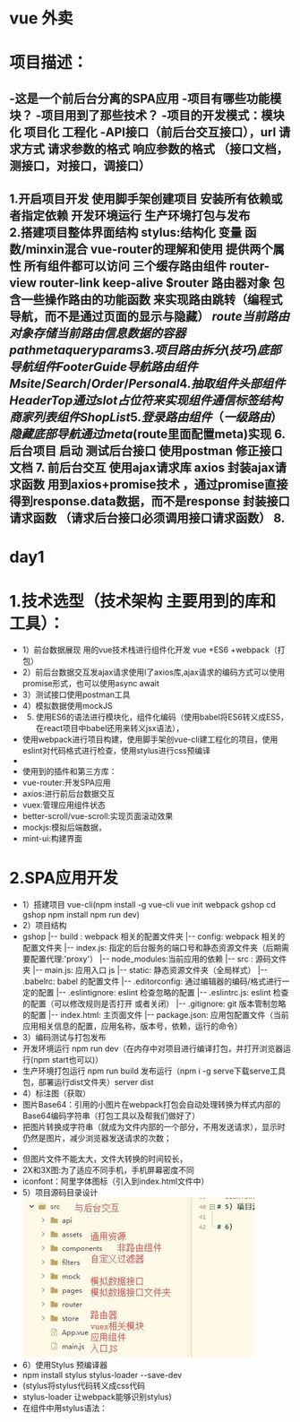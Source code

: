 # vue 外卖
# 项目描述：
-这是一个前后台分离的SPA应用
-项目有哪些功能模块？
-项目用到了那些技术？
-项目的开发模式：模块化 项目化 工程化
-API接口（前后台交互接口），url 请求方式  请求参数的格式   响应参数的格式 （接口文档，测接口，对接口，调接口）
-----
1.开启项目开发
使用脚手架创建项目  安装所有依赖或者指定依赖   开发环境运行  生产环境打包与发布   
2.搭建项目整体界面结构
stylus:结构化  变量  函数/minxin混合
vue-router的理解和使用  提供两个属性 所有组件都可以访问  三个缓存路由组件 router-view router-link   keep-alive
    $router 路由器对象 包含一些操作路由的功能函数 来实现路由跳转（编程式导航，而不是通过页面的显示与隐藏）
	$route  当前路由对象 存储当前路由信息数据的容器 path meta  query  params
3.项目路由拆分(技巧)
  底部导航组件 FooterGuide
  导航路由组件 Msite/Search/Order/Personal
4.抽取组件
  头部组件HeaderTop 通过slot占位符 来实现组件通信标签结构
  商家列表组件 ShopList
5. 登录路由组件 （一级路由）隐藏底部导航通过meta($route里面配置meta)实现
6. 后台项目  启动   测试后台接口 使用postman  修正接口文档
7. 前后台交互  使用ajax请求库 axios  封装ajax请求函数  用到axios+promise技术  ，通过promise直接得到response.data数据，而不是response
                                  封装接口请求函数 （请求后台接口必须调用接口请求函数）
8. 
---
# day1
# 1.技术选型（技术架构 主要用到的库和工具）：
- 1）前台数据展现 用的vue技术栈进行组件化开发  vue +ES6 +webpack（打包）
- 2）前后台数据交互发ajax请求使用l了axios库,ajax请求的编码方式可以使用promise形式，也可以使用async await
- 3）测试接口使用postman工具
- 4）模拟数据使用mockJS
- 5) 使用ES6的语法进行模块化，组件化编码（使用babel将ES6转义成ES5，在react项目中babel还用来转义jsx语法），
- 使用webpack进行项目构建，使用脚手架创vue-cli建工程化的项目，使用eslint对代码格式进行检查，使用stylus进行css预编译
- 
- 使用到的插件和第三方库：
- vue-router:开发SPA应用　
- axios:进行前后台数据交互
- vuex:管理应用组件状态
- better-scroll/vue-scroll:实现页面滚动效果
- mockjs:模拟后端数据，
- mint-ui:构建界面
# 2.SPA应用开发
- 1）搭建项目 vue-cli(npm install -g vue-cli  vue init webpack gshop  cd gshop  npm install npm run dev)
- 2）项目结构
- gshop
|-- build : webpack 相关的配置文件夹
|-- config: webpack 相关的配置文件夹
	|-- index.js: 指定的后台服务的端口号和静态资源文件夹（后期需要配置代理:'proxy'）
|-- node_modules:当前应用的依赖
|-- src : 源码文件夹
	|-- main.js: 应用入口 js
|-- static: 静态资源文件夹（全局样式）
|-- .babelrc: babel 的配置文件
|-- .editorconfig: 通过编辑器的编码/格式进行一定的配置
|-- .eslintignore: eslint 检查忽略的配置
|-- .eslintrc.js: eslint 检查的配置（可以修改规则是否打开 或者关闭）
|-- .gitignore: git 版本管制忽略的配置
|-- index.html: 主页面文件
|-- package.json: 应用包配置文件（当前应用相关信息的配置，应用名称，版本号，依赖，运行的命令）
- 3）编码测试与打包发布
- 开发环境运行 npm run  dev（在内存中对项目进行编译打包，并打开浏览器运行(npm  start也可以)）
- 生产环境打包运行  npm  run  build  发布运行（npm  i -g serve下载serve工具包，部署运行dist文件夹）server dist
- 4）标注图（获取）
- 图片Base64：引用的小图片在webpack打包会自动处理转换为样式内部的Base64编码字符串（打包工具以及帮我们做好了）
- 把图片转换成字符串（就成为文件内部的一个部分，不用发送请求），显示时仍然是图片，减少浏览器发送请求的次数；
- 
- 但图片文件不能太大，文件大转换的时间较长，
- 2X和3X图:为了适应不同手机，手机屏幕密度不同
- iconfont：阿里字体图标（引入到index.html文件中）
- 5）项目源码目录设计
![](README_files/1.jpg)
- 6）使用Stylus 预编译器
- npm install stylus stylus-loader --save-dev
- (stylus将stylus代码转义成css代码
- stylus-loader 让webpack能够识别stylus)
- 在组件中用stylus语法：<style lang="stylus" rel="stylesheet/stylus">
- [](https://www.zhangxinxu.com/jq/stylus/)
- 结构化(通过缩进控制 ，不需要大括号和分号)
- 父级引用&
- 变量：mainColor = #0982c1    color mainColor
- 混合Mixins复用CSS

# 3.整体vue应用组件结构
- ![](README_files/2.jpg)
- ![](README_files/3.jpg)
-1)头部的处理
- 1.将头部放在路由组件的外面，跟底部一样
- 2.**将头部与中间的路由组件放在一起  整体作为路由组件部分**
- 3.每个路由组件都有类似的头部，可以将类似的结果抽取成一个单独的组件
-2)定义各个vue组件  基本代码（）
- App.vue
    FooterGuide.vue(底部组件是非路由组件，用来切换路由组件)
	Msite.vue (主页)
	Search.vue(搜索组件)
	Oreder.vue(订单组件)
	Personal.vue(个人组件)
- 3）移动端开发，修改viewport视口  解决300ms延时的问题，引入reset.css
- 4)引入路由 
- 下载vue-router  npm install --save  vue-router
 -------定义路由器 router  index.js----在路由器中配置路由-----在main.js中配置路由器会产生3个标签2个属性 1.标签：<route-link><router-view><eep-alive>  2.属性：$route  $router
 -------修改App.vue  两层结构：上面是路由 下面是导航(引入导航映射成标签)
 
# 4.FooterGuide导航组件
-1 通过编程式导航实现路由的切换显示$router
-2 通过class 和 $route.path 来实现tab样式切换
# 5.导航组件静态页面实现：
-1. 导航栏跟请求路径一致时显示的是on这个样式 要用到class强制样式绑定，根据路径来判断是否有on样式
-2. 点击tab项切换路由  点击监听 
（定义goTo(路径)  this.$router.replace(path)切换路由）
# 6. 4个路由组件的静态页面实现
-1.MSite路由组件 由3部分组成  头部 导航  附近商家（根据定位显示）
使用到了stylus的混合  根据像素比来使用2x和3x图
-2.Search路由组件： 由头部和搜索表单组成
-3.Order路由组件
-4.Personal路由组件
# 7.将4个路由组件的头部抽取成一个非路由组件   slot占位符  props
-在react中有UI组件和容器组件之分  在vue里面有类似的两类组件但是没有用react里面的名字
-1.将头部相关的html代码和css代码抽取到HeaderTop组件中
-2.头部中间内容都是文字，需要声明一个变量接收数据
-3.头部左边和右边 可能有 可能没有内容用slot占位符表示
-4.组件定义好后，去每个组件中引入HeaderTop 映射成标签，使用
# 8.首页轮播实现
-，使用swiper实现图片轮播    (npm install --save swiper不行)
- 参照官网 写JS代码  在创建Swiper对象时  页面应该已经显示 mounted()
- npm install swiper vue-awesome-swiper --save
- 在页面引入
- import Swiper from 'swiper'
- import 'swiper/swiper-bundle.css'
- 
# 9.MSite商家列表抽取成一个组件  shopList一般组件  
-图片资源
# 10.登录注册静态组件 
-点击注册登录 模块 跳转到注册登录界面 login（一级路由）
-一般组件映射成标签 ，路由组件映射成路由router  index.js
-router-link路由连接 包裹 跳转的地方 不再是a标签
-登录界面完成
-tab栏 隐藏  （只有4个路由需要 ） $route当前路由  在配置路由的时候可以配置meta属性
meta   $route.meta meta需要在配置路由的时候配置
#结束


# day2
--异步显示数据
--登录注册
# 11.启动后台测试   前后台交互
- npm i --save  axios
- 1.启动后台服务 通过postman测试接口
- 2.二次封装ajax()(返回的是promise对象)
- 3.根据接口文档  封装接口请求函数
- 4.使用git对项目进行版本控制
 -1） 生成本地仓库  git init    git  add *   git commit -m  'init gshop'
 -2） 创建远程仓库  复制：git remote add origin https://github.com/dingziyong/gshop.git  删除与github 相关的凭据
 -3） 将本地仓库推送到远程仓库  执行上面命令 关联 推送   git push  origin  master  启动github登录界面 登录
#  12.配置代理 实现跨域
- 1.在App.vue组件里面测试请求函数  （浏览器限制跨域）
- 发送异步请求一般是在mounted生命周期函数中，此时请求的路径是8080 需要使用代理服务器转发 4000
-             config  index.js  修改配置  配置代理
- 2.异步显示：用vuex管理从后台获取的数据
- 
#  13 首页数据异步显示：  
- 1.使用vuex管理状态  npm install --save vuex 
- 1）定义管理状态state.js :首页管理的数据：地址  对象;食物列表 [];商家列表 []
- 2）定义mutation types常量名称模块mutation-types.js:
- 3）定义mutations.js模块  直接操作state对象  由action触发（间接修改）
- 4）定义actions.js模块 操作mutations对象
- 5）定义store对象 index.js模块   main.js中注册store 使用上vuex进行状态管理
    - 所有vuex管理的组件中都增加了$store属性，是一个store对象
    - 有属性： state:注册的state对象  getters:注册的getters对象
    - 有方法： dispacth()分发调用action 
- 2.异步显示数据
-  头部：地址// 异步获取 address   this.$store.dispatch('getAddress')
-  食物列表
每一页最多显示8个数据，foodType是一个一维数组，需要整理 变成2维数组，且最大为8
每页显示的内容在数组中
#你项目中有没有遇到什么难题？
-有 在实现异步显示轮播图  页面轮播的过程中遇到了问题，这个轮播应该是在获取数据后界面更新完，就可以实现轮播
   {找不到合适的时机来完成这个 ，最后在网上+vue的官网中找到$nextTick()方法，它是将回调函数延迟到下一次DOM更新之后
   （开始的时候是用定时器，随便给的时间 等待页面获取数据并展现出来后，再来轮播）}
通过vuex发送ajax获取foodTypes一维数组，通过计算属性对数据进行整合计算将一维数组改为特定的二维数组，
   内部数组最大长度不能超过8,用于一个页面显示食品的个数，外层数据控制页数
   使用Swiper显示轮播，需要在界面更新之后创建Swiper对象
   1）使用回调函数+ $nextTick()
   2）使用watch+ $nextTick():采用的这种方式
-  商家列表
-  1.发送请求获取数据（MSite组件中，ShopList组件中发都一样）
-  2.ShopList读state状态
-  3.
### -3.数据异步显示的步骤（1.调用action发请求获取数据，数据存储在state；2.读state状态  3.写模板显示）
-  4.商家列表 获取图像的域名 失效  无法获取商家图片
#day3
- 使用svg显示动图  (懒加载  )
#  14.star组件
- star组件在多个界面使用，将其抽取成可复用的组件，
- star的class根据评分 来
- 整数部分为on  小数部分大于5 则half 长度小于5时 其它的都是off
#  15.注册登录效果
-  1.界面相关的效果
-  1）切换登录方式
标识登录属性  属性值为true绿色 显示 为false隐藏 无on属性
-  2）手机号合法性检查
-  查看接口文档
-  /^1(3|4|5|6|7|8|9)\d{9}$/
输入正确的手机号后  "获取验证码"的变成黑色 显示效果通过计算属性来判断
-  3）倒计时效果
点击 倒计时的效果  (注意用户可能连续点击多次，)
-  4）切换显示或隐藏密码
-  5）前台验证提示
-  
#异步数据显示：从后台获取数据要做的事情(写的代码)：
1.ajax  发送ajax请求  ：promise+axios封装ajax请求函数
               封装每个接口对应的请求函数，也就是根据接口定义ajax请求函数，使用接口调用接口函数就可以了
	解决ajax的跨域问题，配置代理proxy(浏览器将请求提交到前台端口号，代理拦截前端请求并转发到服务器端口)
	代理服务器运行在前台 监听的前台的端口
2.vuex  从后台获取的数据要使用vuex来管理
	创建相关模块 store/index（vuex核心管理对象模块）|state(状态对象)|mutations（里面包含多个直接更新state的方法对象）
	|actions（接收组件通知$emit，操作mutation对象 封装多个间接更新state的方法对象 ）|getters（基于state的计算属性
	|mutation-types（mutation和action之间进行交互的常量模块，由多个mutation 的type常量名称组成的模块）
	实现各个模块的功能
1）设计state:从后台获取的数据,在vuex管理的这个状态里面包含哪些状态属性，
2）实现actions:  定义异步action(async await)
	流程：发送ajax请求获取数据，commit给mutation
3) 实现mutations
4）实现index
5)main.js配置store对象，增加$store和store， 	
	$store有state对象  getters: 增加了dispacth()分发调用action 
3.组件异步展示数据
	1)在mounted()生命周期函数中 通过$store.dispatch('actionName')
	 触发异步action调用，从后台获取数据,数据存储在store里面
	2)读数据：mapState(['xxx'])读取state中数据到组件中
	3)在模板里面显示xxx的数据
	 模板中显示数据的来源：
	 data:自身的数据
	 props：外部传入的数据（外部改变）
	 computed:计算属性数据来源 ，根据自身data/props ，有a，b计算属性b可以根据a进一步计算（别的compute）
	                         vuex管理的state  getters
	
####前后台交互相关问题
	1)如何查看应用是否发生某个ajax请求：浏览器的network
	2）发ajax请求404状态码，请求的资源不存在，  可能是请求的路径不对，代理配置了没有重启，服务没有运行
	3）后台返回了数据，但是页面没有显示？
	   vuex中是否有返回的数据    组件中是否读取数据

-  2.前后台交互功能
-  1）动态一次性图像验证码
-  初始化显示  点击切换（SVG数据，干扰线）[请求路径](http://localhost:4000/captcha)
-  2）动态一次性短信验证码
-  容联云腾讯短信平台  注册账号   后台添加相应的参数
-  
-  3）短信登录
-  4）密码登录
-  5）获取用户信息实现自动登录
-  
-  登录更新跳转路由，登录后跳转到userInfo界面，MSite页面的登录信息也需要修改
-  
-  6）自动登录和退出登录
-  自动登录
-  前面用户信息保存在state中不能保持登录，页面一刷新就没有了。因此在刷新页面，初始化显示时需要自动发送请求
-  获取用户信息。在后台项目中，是使用session会话机制存储用户信息 （后台登录成功后将user._id存储在session中，）
-  session会话机制：会话： 打开浏览器会话开始，关闭浏览器会话结束
-           持久会话：浏览器关闭 会话还能够维持maxAge
- session会话是基于cookie的
-  ，登录状态靠
-  退出登录
-  登录以后在"我的"界面中就会出现一个按钮"" 使用mint-ui组件库
-  npm  i --save mint-ui（标签组件  非标签组件）
- 下载 按需打包的 工具包： npm install --save-dev babel-plugin-component  只引入2个组件就打包2个组件，样式自动打包
-  修改babel配置
#  搭建商家整体界面
-  拆分路由 路由的定义，配置，使用
-  模拟数据接口（mock)
-     数据的设计
- ShopHeader组件
- 1）异步显示数据
-    ajax请求
-    vuex管理状态
#  总结
- 1.完成登录/注册
-     2种方式
- 2.登录的基本流程
-    1)表单的前端验证，如果不合法则提醒
-    2)发送ajax请求，得到返回结果 
-    3)根据结果的表示code来判断是否登录成功
-       1 不成功则显示提示
-       0 成功  保存用户信息  返回到上次路由
- 3.vue自定义事件
-     绑定监听：@eventName= 'fn'
-     分发事件：this.$emit('eventName',data)
#  day4
#  滑动效果分析ShopGoods
#  mutations  购物车 数量+ - 
- 在点餐时 购物车里的食物数量 + - 在这里数据传递的是food 但是food只是goods的一个属性
- 当之前点餐数量为0 时，新增食物  不仅要给goods新增属性值，还需要添加属性名，
- food.count = 1是无法动态渲染的，（让新增的属性也有数据绑定）
- Vue.set(food,"count",1)//（参数： 对象 属性名 属性值）让新增的属性也有数据绑定
#  
